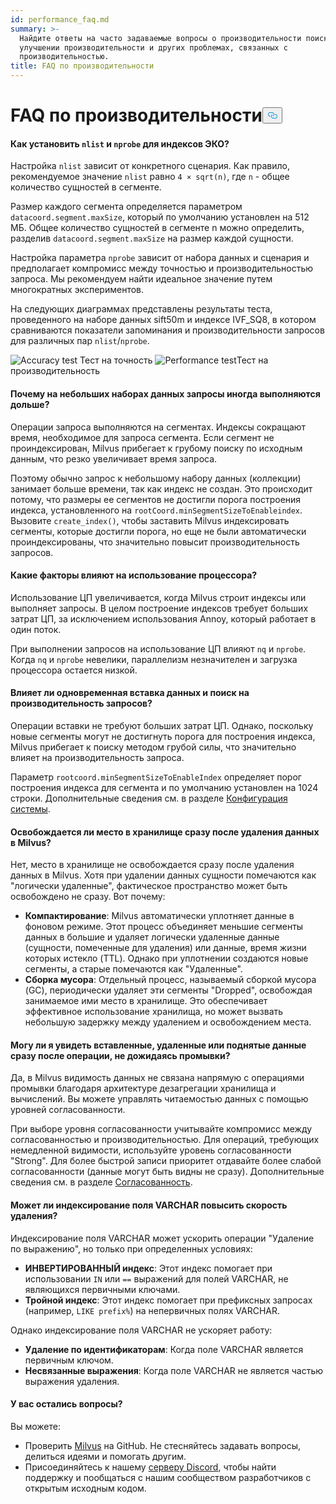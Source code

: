 ```yaml
---
id: performance_faq.md
summary: >-
  Найдите ответы на часто задаваемые вопросы о производительности поиска,
  улучшении производительности и других проблемах, связанных с
  производительностью.
title: FAQ по производительности
---
```

<h1 id="Performance-FAQ" class="common-anchor-header">FAQ по производительности<button data-href="#Performance-FAQ" class="anchor-icon" translate="no">
      <svg translate="no"
        aria-hidden="true"
        focusable="false"
        height="20"
        version="1.1"
        viewBox="0 0 16 16"
        width="16"
      >
        <path
          fill="#0092E4"
          fill-rule="evenodd"
          d="M4 9h1v1H4c-1.5 0-3-1.69-3-3.5S2.55 3 4 3h4c1.45 0 3 1.69 3 3.5 0 1.41-.91 2.72-2 3.25V8.59c.58-.45 1-1.27 1-2.09C10 5.22 8.98 4 8 4H4c-.98 0-2 1.22-2 2.5S3 9 4 9zm9-3h-1v1h1c1 0 2 1.22 2 2.5S13.98 12 13 12H9c-.98 0-2-1.22-2-2.5 0-.83.42-1.64 1-2.09V6.25c-1.09.53-2 1.84-2 3.25C6 11.31 7.55 13 9 13h4c1.45 0 3-1.69 3-3.5S14.5 6 13 6z"
        ></path>
      </svg>
    </button></h1><h4 id="How-to-set-nlist-and-nprobe-for-IVF-indexes" class="common-anchor-header">Как установить <code translate="no">nlist</code> и <code translate="no">nprobe</code> для индексов ЭКО?</h4><p>Настройка <code translate="no">nlist</code> зависит от конкретного сценария. Как правило, рекомендуемое значение <code translate="no">nlist</code> равно <code translate="no">4 × sqrt(n)</code>, где <code translate="no">n</code> - общее количество сущностей в сегменте.</p>
<p>Размер каждого сегмента определяется параметром <code translate="no">datacoord.segment.maxSize</code>, который по умолчанию установлен на 512 МБ. Общее количество сущностей в сегменте n можно определить, разделив <code translate="no">datacoord.segment.maxSize</code> на размер каждой сущности.</p>
<p>Настройка параметра <code translate="no">nprobe</code> зависит от набора данных и сценария и предполагает компромисс между точностью и производительностью запроса. Мы рекомендуем найти идеальное значение путем многократных экспериментов.</p>
<p>На следующих диаграммах представлены результаты теста, проведенного на наборе данных sift50m и индексе IVF_SQ8, в котором сравниваются показатели запоминания и производительности запросов для различных пар <code translate="no">nlist</code>/<code translate="no">nprobe</code>.</p>
<p>
  
   <span class="img-wrapper"> <img translate="no" src="/docs/v2.4.x/assets/accuracy_nlist_nprobe.png" alt="Accuracy test" class="doc-image" id="accuracy-test" />
   </span> <span class="img-wrapper"> <span>Тест на точность</span> </span> <span class="img-wrapper"> <img translate="no" src="/docs/v2.4.x/assets/performance_nlist_nprobe.png" alt="Performance test" class="doc-image" id="performance-test" /><span>Тест на производительность</span> </span></p>
<h4 id="Why-do-queries-sometimes-take-longer-on-smaller-datasets" class="common-anchor-header">Почему на небольших наборах данных запросы иногда выполняются дольше?</h4><p>Операции запроса выполняются на сегментах. Индексы сокращают время, необходимое для запроса сегмента. Если сегмент не проиндексирован, Milvus прибегает к грубому поиску по исходным данным, что резко увеличивает время запроса.</p>
<p>Поэтому обычно запрос к небольшому набору данных (коллекции) занимает больше времени, так как индекс не создан. Это происходит потому, что размеры ее сегментов не достигли порога построения индекса, установленного на <code translate="no">rootCoord.minSegmentSizeToEnableindex</code>. Вызовите <code translate="no">create_index()</code>, чтобы заставить Milvus индексировать сегменты, которые достигли порога, но еще не были автоматически проиндексированы, что значительно повысит производительность запросов.</p>
<h4 id="What-factors-impact-CPU-usage" class="common-anchor-header">Какие факторы влияют на использование процессора?</h4><p>Использование ЦП увеличивается, когда Milvus строит индексы или выполняет запросы. В целом построение индексов требует больших затрат ЦП, за исключением использования Annoy, который работает в один поток.</p>
<p>При выполнении запросов на использование ЦП влияют <code translate="no">nq</code> и <code translate="no">nprobe</code>. Когда <code translate="no">nq</code> и <code translate="no">nprobe</code> невелики, параллелизм незначителен и загрузка процессора остается низкой.</p>
<h4 id="Does-simultaneously-inserting-data-and-searching-impact-query-performance" class="common-anchor-header">Влияет ли одновременная вставка данных и поиск на производительность запросов?</h4><p>Операции вставки не требуют больших затрат ЦП. Однако, поскольку новые сегменты могут не достигнуть порога для построения индекса, Milvus прибегает к поиску методом грубой силы, что значительно влияет на производительность запроса.</p>
<p>Параметр <code translate="no">rootcoord.minSegmentSizeToEnableIndex</code> определяет порог построения индекса для сегмента и по умолчанию установлен на 1024 строки. Дополнительные сведения см. в разделе <a href="/docs/ru/v2.4.x/system_configuration.md">Конфигурация системы</a>.</p>
<h4 id="Is-storage-space-released-right-after-data-deletion-in-Milvus" class="common-anchor-header">Освобождается ли место в хранилище сразу после удаления данных в Milvus?</h4><p>Нет, место в хранилище не освобождается сразу после удаления данных в Milvus. Хотя при удалении данных сущности помечаются как "логически удаленные", фактическое пространство может быть освобождено не сразу. Вот почему:</p>
<ul>
<li><strong>Компактирование</strong>: Milvus автоматически уплотняет данные в фоновом режиме. Этот процесс объединяет меньшие сегменты данных в большие и удаляет логически удаленные данные (сущности, помеченные для удаления) или данные, время жизни которых истекло (TTL). Однако при уплотнении создаются новые сегменты, а старые помечаются как "Удаленные".</li>
<li><strong>Сборка мусора</strong>: Отдельный процесс, называемый сборкой мусора (GC), периодически удаляет эти сегменты "Dropped", освобождая занимаемое ими место в хранилище. Это обеспечивает эффективное использование хранилища, но может вызвать небольшую задержку между удалением и освобождением места.</li>
</ul>
<h4 id="Can-I-see-inserted-deleted-or-upserted-data-immediately-after-the-operation-without-waiting-for-a-flush" class="common-anchor-header">Могу ли я увидеть вставленные, удаленные или поднятые данные сразу после операции, не дожидаясь промывки?</h4><p>Да, в Milvus видимость данных не связана напрямую с операциями промывки благодаря архитектуре дезагрегации хранилища и вычислений. Вы можете управлять читаемостью данных с помощью уровней согласованности.</p>
<p>При выборе уровня согласованности учитывайте компромисс между согласованностью и производительностью. Для операций, требующих немедленной видимости, используйте уровень согласованности "Strong". Для более быстрой записи приоритет отдавайте более слабой согласованности (данные могут быть видны не сразу). Дополнительные сведения см. в разделе <a href="/docs/ru/v2.4.x/consistency.md">Согласованность</a>.</p>
<h4 id="Can-indexing-a-VARCHAR-field-improve-deletion-speed" class="common-anchor-header">Может ли индексирование поля VARCHAR повысить скорость удаления?</h4><p>Индексирование поля VARCHAR может ускорить операции "Удаление по выражению", но только при определенных условиях:</p>
<ul>
<li><strong>ИНВЕРТИРОВАННЫЙ индекс</strong>: Этот индекс помогает при использовании <code translate="no">IN</code> или <code translate="no">==</code> выражений для полей VARCHAR, не являющихся первичными ключами.</li>
<li><strong>Тройной индекс</strong>: Этот индекс помогает при префиксных запросах (например, <code translate="no">LIKE prefix%</code>) на непервичных полях VARCHAR.</li>
</ul>
<p>Однако индексирование поля VARCHAR не ускоряет работу:</p>
<ul>
<li><strong>Удаление по идентификаторам</strong>: Когда поле VARCHAR является первичным ключом.</li>
<li><strong>Несвязанные выражения</strong>: Когда поле VARCHAR не является частью выражения удаления.</li>
</ul>
<h4 id="Still-have-questions" class="common-anchor-header">У вас остались вопросы?</h4><p>Вы можете:</p>
<ul>
<li>Проверить <a href="https://github.com/milvus-io/milvus/issues">Milvus</a> на GitHub. Не стесняйтесь задавать вопросы, делиться идеями и помогать другим.</li>
<li>Присоединяйтесь к нашему <a href="https://discord.com/invite/8uyFbECzPX">серверу Discord</a>, чтобы найти поддержку и пообщаться с нашим сообществом разработчиков с открытым исходным кодом.</li>
</ul>
